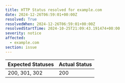 ```yaml
---
title: HTTP Status resolved for example.com
date: 2024-12-26T06:59:01+00:00Z
resolved: True
resolvedWhen: 2024-12-26T06:59:01+00:00Z
resolvedStartTime: 2024-10-25T21:09:43.191474+00:00
severity: notice
affected:
  - example.com
section: issue
---
```


| Expected Statuses | Actual Status  |
|-------------------|----------------|
| 200, 301, 302 | 200 |
